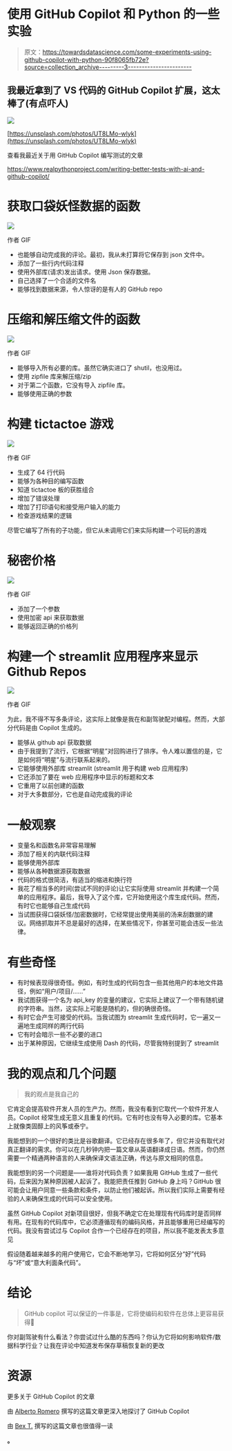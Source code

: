 # 使用 GitHub Copilot 和 Python 的一些实验

> 原文：<https://towardsdatascience.com/some-experiments-using-github-copilot-with-python-90f8065fb72e?source=collection_archive---------3----------------------->

## 我最近拿到了 VS 代码的 GitHub Copilot 扩展，这太棒了(有点吓人)

![](img/754a728427663a974824c27cea17cd4d.png)

[https://unsplash.com/photos/UT8LMo-wlyk](https://unsplash.com/photos/UT8LMo-wlyk)

查看我最近关于用 GitHub Copilot 编写测试的文章

<https://www.realpythonproject.com/writing-better-tests-with-ai-and-github-copilot/>  

# 获取口袋妖怪数据的函数

![](img/7569692eb8aa3d2141ca2bf25c311331.png)

作者 GIF

*   也能够自动完成我的评论。最初，我从未打算将它保存到 json 文件中。
*   添加了一些行内代码注释
*   使用外部库(请求)发出请求。使用 Json 保存数据。
*   自己选择了一个合适的文件名
*   能够找到数据来源，令人惊讶的是有人的 GitHub repo

# 压缩和解压缩文件的函数

![](img/0419a7455f6996554dca5e1393c799bf.png)

作者 GIF

*   能够导入所有必要的库。虽然它确实进口了 shutil，也没用过。
*   使用 zipfile 库来解压缩/zip
*   对于第二个函数，它没有导入 zipfile 库。
*   能够使用正确的参数

# 构建 tictactoe 游戏

![](img/863cd27953c8645a84be8c1499cb4fa0.png)

作者 GIF

*   生成了 64 行代码
*   能够为各种目的编写函数
*   知道 tictactoe 板的获胜组合
*   增加了错误处理
*   增加了打印语句和接受用户输入的能力
*   检查游戏结果的逻辑

尽管它编写了所有的子功能，但它从未调用它们来实际构建一个可玩的游戏

# 秘密价格

![](img/7b87c73c9ce288509c5c92b2c622c0fb.png)

作者 GIF

*   添加了一个参数
*   使用加密 api 来获取数据
*   能够返回正确的价格列

# 构建一个 streamlit 应用程序来显示 Github Repos

![](img/47008c0bc16e5ece911ae0213230ceed.png)

作者 GIF

为此，我不得不写多条评论，这实际上就像是我在和副驾驶配对编程。然而，大部分代码是由 Copilot 生成的。

*   能够从 github api 获取数据
*   由于我提到了流行，它根据“明星”对回购进行了排序。令人难以置信的是，它是如何将“明星”与流行联系起来的。
*   它能够使用外部库 streamlit (streamlit 用于构建 web 应用程序)
*   它还添加了要在 web 应用程序中显示的标题和文本
*   它重用了以前创建的函数
*   对于大多数部分，它也是自动完成我的评论

# 一般观察

*   变量名和函数名非常容易理解
*   添加了相关的内联代码注释
*   能够使用外部库
*   能够从各种数据源获取数据
*   代码的格式很简洁，有适当的缩进和换行符
*   我花了相当多的时间(尝试不同的评论)让它实际使用 streamlit 并构建一个简单的应用程序。最后，我导入了这个库，它开始使用这个库生成代码。然而，有时它也能够自己生成代码
*   当试图获得口袋妖怪/加密数据时，它经常提出使用美丽的汤来刮数据的建议。网络抓取并不总是最好的选择，在某些情况下，你甚至可能会违反一些法律。

# 有些奇怪

*   有时候表现得很奇怪。例如，有时生成的代码包含一些其他用户的本地文件路径，例如“用户/项目/……”
*   我试图获得一个名为 api_key 的变量的建议，它实际上建议了一个带有随机键的字符串。当然，这实际上可能是随机的，但的确很奇怪。
*   有时它会产生可接受的代码。当我试图为 streamlit 生成代码时，它一遍又一遍地生成同样的两行代码
*   它有时会暗示一些不必要的进口
*   出于某种原因，它继续生成使用 Dash 的代码，尽管我特别提到了 streamlit

# 我的观点和几个问题

> 我的观点是我自己的

它肯定会提高软件开发人员的生产力。然而，我没有看到它取代一个软件开发人员。Copilot 经常生成无意义且重复的代码。它有时也没有导入必要的库。它基本上就像类固醇上的风筝或泰宁。

我能想到的一个很好的类比是谷歌翻译。它已经存在很多年了，但它并没有取代对真正翻译的需求。你可以在几秒钟内把一篇文章从英语翻译成日语。然而，你仍然需要一个精通两种语言的人来确保译文语法正确，传达与原文相同的信息。

我能想到的另一个问题是——谁将对代码负责？如果我用 GitHub 生成了一些代码，后来因为某种原因被人起诉了。我能把责任推到 GitHub 身上吗？GitHub 很可能会让用户同意一些条款和条件，以防止他们被起诉。所以我们实际上需要有经验的人来确保生成的代码可以安全使用。

虽然 GitHub Copilot 对新项目很好，但我不确定它在处理现有代码库时是否同样有用。在现有的代码库中，它必须遵循现有的编码风格，并且能够重用已经编写的代码。我没有尝试过与 Copilot 合作一个已经存在的项目，所以我不能发表太多意见

假设随着越来越多的用户使用它，它会不断地学习，它将如何区分“好”代码与“坏”或“意大利面条代码”。

# 结论

> GitHub copilot 可以保证的一件事是，它将使编码和软件在总体上更容易获得💯

你对副驾驶有什么看法？你尝试过什么酷的东西吗？你认为它将如何影响软件/数据科学行业？让我在评论中知道发布保存草稿恢复新的更改

# 资源

更多关于 GitHub Copilot 的文章

由 [Alberto Romero](https://medium.com/u/7ba6be8a3022?source=post_page-----90f8065fb72e--------------------------------) 撰写的这篇文章更深入地探讨了 GitHub Copilot

</github-copilot-a-new-generation-of-ai-programmers-327e3c7ef3ae>  

由 [Bex T.](https://medium.com/u/39db050c2ac2?source=post_page-----90f8065fb72e--------------------------------) 撰写的这篇文章也很值得一读

</should-we-be-worried-now-that-github-copilot-is-out-12f59551cd95> **。**